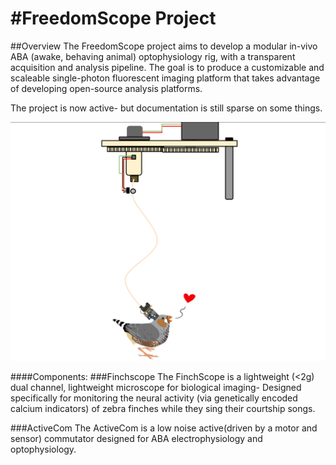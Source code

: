 #FreedomScope Project
============

##Overview
The FreedomScope project aims to develop a modular in-vivo ABA (awake, behaving animal) optophysiology rig, with a transparent acquisition and analysis pipeline. The goal is to produce a customizable and scaleable single-photon fluorescent imaging platform that takes advantage of developing open-source analysis platforms.

The project is now active- but documentation is still sparse on some things.

![ScreenShot](ACS3.png)



####Components:
###Finchscope
The FinchScope is a lightweight (<2g) dual channel, lightweight microscope for biological imaging- Designed specifically for monitoring the neural activity (via genetically encoded calcium indicators) of zebra finches while they sing their courtship songs.

###ActiveCom
The ActiveCom is a low noise active(driven by a motor and sensor) commutator designed for ABA electrophysiology and optophysiology.
